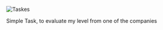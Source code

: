 ![Taskes](https://github.com/Mohamed-Adel0/Task-Native/assets/128996656/c64d845b-05c0-47d6-8436-3017f2ebeab8)

Simple Task, to evaluate my level from one of the companies
